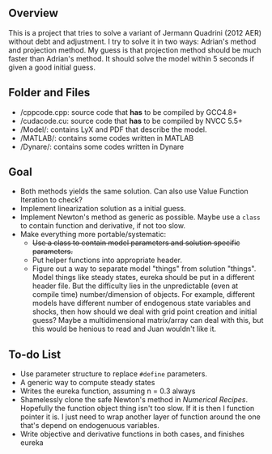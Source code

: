<link href="https://gist.githubusercontent.com/tuzz/3331384/raw/94f2380c2b798fab2139fd0a8f478c4f2d642e3b/github.css" rel="stylesheet"></link>

## Overview
This is a project that tries to solve a variant of Jermann Quadrini (2012 AER) without debt and adjustment. I try to solve it in two ways: Adrian's method and projection method. My guess is that projection method should be much faster than Adrian's method. It should solve the model within 5 seconds if given a good initial guess.

## Folder and Files
+ /cppcode.cpp: source code that **has** to be compiled by GCC4.8+
+ /cudacode.cu: source code that **has** to be compiled by NVCC 5.5+
+ /Model/: contains LyX and PDF that describe the model.
+ /MATLAB/: contains some codes written in MATLAB
+ /Dynare/: contains some codes written in Dynare

## Goal
+ Both methods yields the same solution. Can also use Value Function Iteration to check?
+ Implement linearization solution as a initial guess.
+ Implement Newton's method as generic as possible. Maybe use a `class` to contain function and derivative, if not too slow.
+ Make everything more portable/systematic:
	+ ~~Use a class to contain model parameters and solution specific parameters.~~
	+ Put helper functions into appropriate header.
	+ Figure out a way to separate model "things" from solution "things". Model things like steady states, eureka should be put in a different header file. But the difficulty lies in the unpredictable (even at compile time) number/dimension of objects. For example, different models have different number of endogenous state variables and shocks, then how should we deal with grid point creation and initial guess? Maybe a multidimensional matrix/array can deal with this, but this would be henious to read and Juan wouldn't like it.

## To-do List
+ Use parameter structure to replace `#define` parameters.
+ A generic way to compute steady states
+ Writes the eureka function, assuming n = 0.3 always
+ Shamelessly clone the safe Newton's method in *Numerical Recipes*. Hopefully the function object thing isn't too slow. If it is then I function pointer it is. I just need to wrap another layer of function around the one that's depend on endogenuous variables.
+ Write objective and derivative functions in both cases, and finishes eureka
